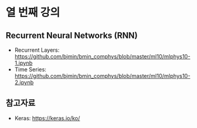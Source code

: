 # 열 번째 강의

## Recurrent Neural Networks (RNN)

* Recurrent Layers: https://github.com/bjmin/bmin_comphys/blob/master/ml10/mlphys10-1.ipynb
* Time Series: https://github.com/bjmin/bmin_comphys/blob/master/ml10/mlphys10-2.ipynb

## 참고자료
* Keras: https://keras.io/ko/
